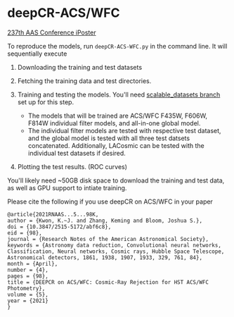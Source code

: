 # deepCR-ACS/WFC

[237th AAS Conference iPoster](https://aas237-aas.ipostersessions.com/default.aspx?s=07-D9-F1-08-FF-FC-4D-C0-1B-26-F8-6D-12-B5-4F-90&guestview=true) 

To reproduce the models, run ``deepCR-ACS-WFC.py`` in the command line. It will sequentially execute
1. Downloading the training and test datasets
2. Fetching the training data and test directories.
3. Training and testing the models. You'll need [scalable_datasets branch](https://github.com/profjsb/deepCR/tree/f017545e34559db93a8fdffa239f60d367fd9226) set up for this step.

    * The models that will be trained are ACS/WFC F435W, F606W, F814W individual filter models, and all-in-one global model.
    * The individual filter models are tested with respective test dataset, and the global model is tested with all three test datsets concatenated. Additionally, LACosmic can be tested with the individual test datasets if desired. 
4. Plotting the test results. (ROC curves)

You'll likely need ~50GB disk space to download the training and test data, as well as GPU support to intiate training. 

Please cite the following if you use deepCR on ACS/WFC in your paper
 ```
 @article{2021RNAAS...5...98K,
 author = {Kwon, K.~J. and Zhang, Keming and Bloom, Joshua S.},
 doi = {10.3847/2515-5172/abf6c8},
 eid = {98},
 journal = {Research Notes of the American Astronomical Society},
 keywords = {Astronomy data reduction, Convolutional neural networks, Classification, Neural networks, Cosmic rays, Hubble Space Telescope, Astronomical detectors, 1861, 1938, 1907, 1933, 329, 761, 84},
 month = {April},
 number = {4},
 pages = {98},
 title = {DEEPCR on ACS/WFC: Cosmic-Ray Rejection for HST ACS/WFC Photometry},
 volume = {5},
 year = {2021}
}
 ```
